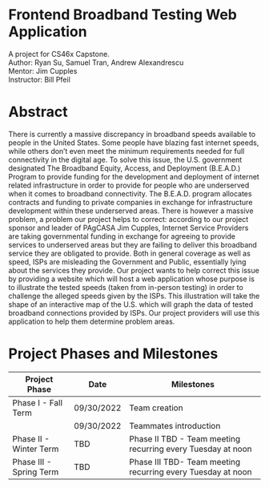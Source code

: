 # Frontend Broadband Testing Web Application

A project for CS46x Capstone.  
Author: Ryan Su, Samuel Tran, Andrew Alexandrescu  
Mentor: Jim Cupples  
Instructor: Bill Pfeil  

# Abstract

There is currently a massive discrepancy in broadband speeds available to people in the United States. Some people have blazing fast internet speeds, while others don’t even meet the minimum requirements needed for full connectivity in the digital age. To solve this issue, the U.S. government designated The Broadband Equity, Access, and Deployment (B.E.A.D.) Program to provide funding for the development and deployment of internet related infrastructure in order to provide for people who are underserved when it comes to broadband connectivity. The B.E.A.D. program allocates contracts and funding to private companies in exchange for infrastructure development within these underserved areas. There is however a massive problem, a problem our project helps to correct: according to our project sponsor and leader of PAgCASA Jim Cupples, Internet Service Providers are taking governmental funding in exchange for agreeing to provide services to underserved areas but they are failing to deliver this broadband service they are obligated to provide. Both in general coverage as well as speed, ISPs are misleading the Government and Public, essentially lying about the services they provide. Our project wants to help correct this issue by providing a website which will host a web application whose purpose is to illustrate the tested speeds (taken from in-person testing) in order to challenge the alleged speeds given by the ISPs. This illustration will take the shape of an interactive map of the U.S. which will graph the data of tested broadband connections provided by ISPs. Our project providers will use this application to help them determine problem areas.  

# Project Phases and Milestones

| Project Phase | Date          | Milestones     |
| ------------- | ------------- | -------- |
| Phase I - Fall Term     | 09/30/2022            | Team creation  |
|      | 09/30/2022            | Teammates introduction  |
| Phase II - Winter Term   | TBD         | Phase II TBD - Team meeting recurring every Tuesday at noon  |
| Phase III -  Spring Term   | TBD         | Phase III TBD- Team meeting recurring every Tuesday at noon  |

